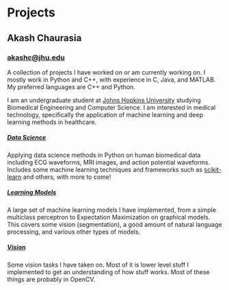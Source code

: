 # Projects

## Akash Chaurasia
### akashc@jhu.edu
A collection of projects I have worked on or am currently working on. I mostly work in Python and C++, with experience in C, Java, and MATLAB. My preferred languages are C++ and Python.

I am an undergraduate student at [Johns Hopkins University](https://www.jhu.edu/) studying Biomedical Engineering and Computer Science. I am interested in medical technology, specifically the application of machine learning and deep learning methods in healthcare. 

##### [Data Science](https://github.com/akashc1/projects/tree/master/data-science)
Applying data science methods in Python on human biomedical data including ECG waveforms, MRI images, and action potential waveforms. Includes some machine learning techniques and frameworks such as [scikit-learn](https://scikit-learn.org/stable/) and others, with more to come!

##### [Learning Models](https://github.com/akashc1/projects/tree/master/learning-models)
A large set of machine learning models I have implemented, from a simple multiclass perceptron to Expectation Maximization on graphical models. This covers some vision (segmentation), a good amount of natural language processing, and various other types of models.

##### [Vision](https://github.com/akashc1/projects/tree/master/vision)
Some vision tasks I have taken on. Most of it is lower level stuff I implemented to get an understanding of how stuff works. Most of these things are probably in OpenCV.
